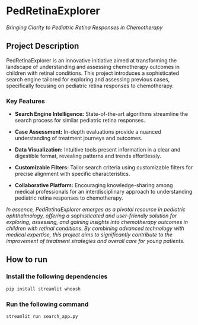 # PedRetinaExplorer

*Bringing Clarity to Pediatric Retina Responses in Chemotherapy*

## Project Description

PedRetinaExplorer is an innovative initiative aimed at transforming the landscape of understanding and assessing chemotherapy outcomes in children with retinal conditions. This project introduces a sophisticated search engine tailored for exploring and assessing previous cases, specifically focusing on pediatric retina responses to chemotherapy.

### Key Features

- **Search Engine Intelligence:** State-of-the-art algorithms streamline the search process for similar pediatric retina responses.
  
- **Case Assessment:** In-depth evaluations provide a nuanced understanding of treatment journeys and outcomes.

- **Data Visualization:** Intuitive tools present information in a clear and digestible format, revealing patterns and trends effortlessly.

- **Customizable Filters:** Tailor search criteria using customizable filters for precise alignment with specific characteristics.

- **Collaborative Platform:** Encouraging knowledge-sharing among medical professionals for an interdisciplinary approach to understanding pediatric retina responses to chemotherapy.

*In essence, PedRetinaExplorer emerges as a pivotal resource in pediatric ophthalmology, offering a sophisticated and user-friendly solution for exploring, assessing, and gaining insights into chemotherapy outcomes in children with retinal conditions. By combining advanced technology with medical expertise, this project aims to significantly contribute to the improvement of treatment strategies and overall care for young patients.*

## How to run
### Install the following dependencies

```bash
pip install streamlit whoosh
```

### Run the following command

```bash
streamlit run search_app.py
```
